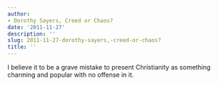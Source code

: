```yaml
---
author:
- Dorothy Sayers, Creed or Chaos?
date: '2011-11-27'
description: ''
slug: 2011-11-27-dorothy-sayers,-creed-or-chaos?
title: ''
---
```

I believe it to be a grave mistake to present Christianity as something charming and popular with no offense in it.



